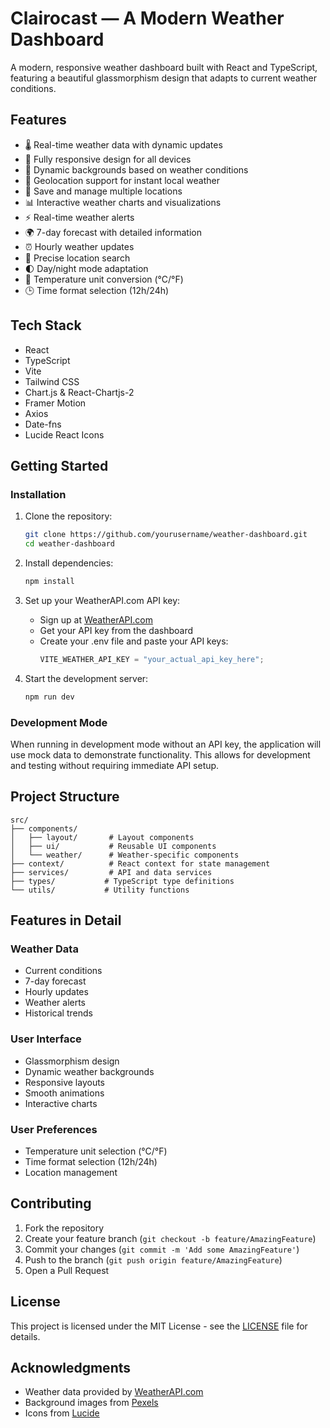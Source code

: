 # Clairocast — A Modern Weather Dashboard

A modern, responsive weather dashboard built with React and TypeScript, featuring a beautiful glassmorphism design that adapts to current weather conditions.

## Features

- 🌡️ Real-time weather data with dynamic updates
- 📱 Fully responsive design for all devices
- 🎨 Dynamic backgrounds based on weather conditions
- 📍 Geolocation support for instant local weather
- 💾 Save and manage multiple locations
- 📊 Interactive weather charts and visualizations
- ⚡ Real-time weather alerts
- 🌍 7-day forecast with detailed information
- ⏰ Hourly weather updates
- 🎯 Precise location search
- 🌓 Day/night mode adaptation
- 🔄 Temperature unit conversion (°C/°F)
- 🕒 Time format selection (12h/24h)

## Tech Stack

- React
- TypeScript
- Vite
- Tailwind CSS
- Chart.js & React-Chartjs-2
- Framer Motion
- Axios
- Date-fns
- Lucide React Icons

## Getting Started

### Installation

1. Clone the repository:

   ```bash
   git clone https://github.com/yourusername/weather-dashboard.git
   cd weather-dashboard
   ```

2. Install dependencies:

   ```bash
   npm install
   ```

3. Set up your WeatherAPI.com API key:

   - Sign up at [WeatherAPI.com](https://www.weatherapi.com)
   - Get your API key from the dashboard
   - Create your .env file and paste your API keys:
     ```typescript
     VITE_WEATHER_API_KEY = "your_actual_api_key_here";
     ```

4. Start the development server:
   ```bash
   npm run dev
   ```

### Development Mode

When running in development mode without an API key, the application will use mock data to demonstrate functionality. This allows for development and testing without requiring immediate API setup.

## Project Structure

```
src/
├── components/
│   ├── layout/       # Layout components
│   ├── ui/           # Reusable UI components
│   └── weather/      # Weather-specific components
├── context/          # React context for state management
├── services/         # API and data services
├── types/           # TypeScript type definitions
└── utils/           # Utility functions
```

## Features in Detail

### Weather Data

- Current conditions
- 7-day forecast
- Hourly updates
- Weather alerts
- Historical trends

### User Interface

- Glassmorphism design
- Dynamic weather backgrounds
- Responsive layouts
- Smooth animations
- Interactive charts

### User Preferences

- Temperature unit selection (°C/°F)
- Time format selection (12h/24h)
- Location management

## Contributing

1. Fork the repository
2. Create your feature branch (`git checkout -b feature/AmazingFeature`)
3. Commit your changes (`git commit -m 'Add some AmazingFeature'`)
4. Push to the branch (`git push origin feature/AmazingFeature`)
5. Open a Pull Request

## License

This project is licensed under the MIT License - see the [LICENSE](LICENSE) file for details.

## Acknowledgments

- Weather data provided by [WeatherAPI.com](https://www.weatherapi.com)
- Background images from [Pexels](https://www.pexels.com)
- Icons from [Lucide](https://lucide.dev)
